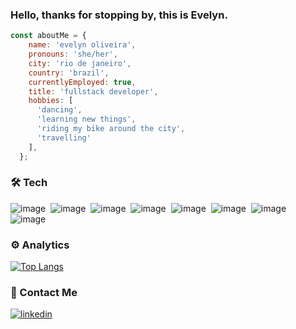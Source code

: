 ### Hello, thanks for stopping by, this is **Evelyn**.


```javascript
const aboutMe = {
    name: 'evelyn oliveira',
    pronouns: 'she/her',
    city: 'rio de janeiro',
    country: 'brazil',
    currentlyEmployed: true,
    title: 'fullstack developer',
    hobbies: [
      'dancing',
      'learning new things',
      'riding my bike around the city',
      'travelling'
    ],
  };

```

### 🛠&nbsp;Tech
![image](https://img.shields.io/badge/JavaScript-F7DF1E?style=for-the-badge&logo=javascript&logoColor=black)&nbsp;
![image](https://img.shields.io/badge/Node.js-7fc728?style=for-the-badge&logo=Node.js&logoColor=white)&nbsp;
![image](https://img.shields.io/badge/HTML5-E34F26?style=for-the-badge&logo=html5&logoColor=white)&nbsp;
![image](https://img.shields.io/badge/CSS3-1572B6?style=for-the-badge&logo=css3&logoColor=white)&nbsp;
![image](https://img.shields.io/badge/ReactJS-5ed3f3?style=for-the-badge&logo=react&logoColor=black)&nbsp;
![image](https://img.shields.io/badge/MySQL-132170?style=for-the-badge&logo=mysql&logoColor=black)&nbsp;
![image](https://img.shields.io/badge/Git-FE7A16?style=for-the-badge&logo=git&logoColor=black)&nbsp;
![image](https://img.shields.io/badge/Redux-7248b6?style=for-the-badge&logo=redux&logoColor=white)&nbsp;


### ⚙️&nbsp;Analytics
  [![Top Langs](https://github-readme-stats.vercel.app/api/top-langs/?username=evelynoliv&theme=radical&show_icons=true)](https://github-readme-stats.vercel.app/api/top-langs/?username=evelynoliv&theme=radical&show_icons=true)
  

### 💬&nbsp;Contact Me 
<a href="https://www.linkedin.com/in/evelynolives/" target="_blank">
  <img align="center" src="https://img.shields.io/badge/-evelynolives-05122A?style=flat&logo=linkedin" alt="linkedin"/>







